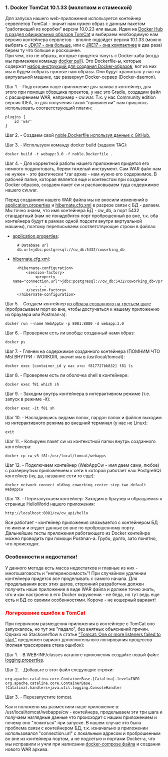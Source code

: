 ### 1. Docker TomCat 10.1.33 (молотком и стамеской)

Для запуска нашего web-приложения используется контейнер сервелетов TomCat - значит нам нужен образ с данным пакетом
"работающий из коробки" версии 10.0.23 или выше. Идем на [Docker Hub в раздел официальных образов TomCat](https://hub.docker.com/_/tomcat) и выбираем
необходимую нам версию контейнера сервлетов - вполне подойдет версия 10.1.33 (можно выбрать с [JDK17 - она больше](https://github.com/docker-library/tomcat/blob/master/10.1/jdk17/temurin-noble/Dockerfile), или с
[JRE17 - она компактнее](https://github.com/docker-library/tomcat/blob/master/10.1/jre17/temurin-noble/Dockerfile) в два раза) берем ту что больше и роскошнее.  
При чем, это не образы, которые придется тянуть с Docker хаба (когда мы применяем команду [docker pull](https://docs.docker.com/reference/cli/docker/image/pull/)). Это Dockerfile-ы,
которые содержат [набор инструкций для создания Docker-образов](https://docs.docker.com/reference/dockerfile/), вот из них мы и будем собрать нужные нам образы.
Они будут храниться у нас на виртуальной машине, где развернут Docker-сервер (Docker-daemon).

Шаг 1. - Подготовим наше приложение для залива в контейнер, для этого при помощи сборщика проектов, у нас это Gradle,
создадим файл с расширением WAR, например - cw.war. Т.к. у нас Community edition версия IDEA, то для получения такой
"привилегии" нам пришлось использовать соответствующий плагин:

    plugins {
        id 'war'
    }

Шаг 2. - Создаем свой [noble.Dockerfile используя данные с GitHub.](https://github.com/docker-library/tomcat/blob/master/10.1/jdk17/temurin-noble/Dockerfile)

Шаг 3. - Используем команду docker build (задаем TAG):

    docker build -t webapp:3.0 -f noble.Dockerfile .

Шаг 4. - Для корректной работы нашего приложения придется его немного подрихтовать, берем тяжелый инструмент. Сам WAR файл
нам не нужен - это фактически *.rar архив - нам нужно его содержимое. В рабочей папке, которая является еще и контекстом при
создании Docker образов, создаем пакет cw и распаковываем туда содержимое нашего cw.war.

Перед созданием нашего WAR файла мы не вносили изменений в [application.properties](https://github.com/JcoderPaul/Evolution_app_development/blob/master/StepThree/src/main/resources/application.properties) и [hibernate.cfg.xml](https://github.com/JcoderPaul/Evolution_app_development/blob/master/StepThree/src/main/resources/hibernate.cfg.xml) в разрезе связи с БД - делаем.
Мы точно знаем, что имя контейнера БД - cw_db, а порт 5432 стандартный (нам не понадобится порт проброшенный во вне, т.к. оба
контейнера будут в рамках одной подсети внутри виртуальной машины), поэтому переписываем соответствующие строки в файлах:
- [application.properties](https://github.com/JcoderPaul/Evolution_app_development/blob/master/StepThree/src/main/resources/application.properties):

        # Database url
        db.url=jdbc:postgresql://cw_db:5432/coworking_db

- [hibernate.cfg.xml](https://github.com/JcoderPaul/Evolution_app_development/blob/master/StepThree/src/main/resources/hibernate.cfg.xml):

        <hibernate-configuration>
            <session-factory>
                <property name="connection.url">jdbc:postgresql://cw_db:5432/coworking_db</property>
                . . .
            </session-factory>
        </hibernate-configuration>

Шаг 5. - Создаем контейнер [из образа созданного на третьем шаге](https://github.com/JcoderPaul/Evolution_app_development/blob/master/StepThree/docker-practice/docker-files/noble.Dockerfile) (пробрасываем порт во вне, чтобы достучаться к нашему
приложению из браузера или Postman-a):

    docker run --name WebAppCw -p 8081:8080 -d webapp:3.0

Шаг 6. - Проверяем есть ли вообще созданный нами образ:

    docker ps

Шаг 7. - Глянем на содержимое созданного контейнера (ПОМНИМ ЧТО МЫ ВНУТРИ - WORKDIR, значит мы в /usr/local/tomcat):

    docker exec [container_id у нас это: f817727bb832] f81 ls

Шаг 8. - Проверяем есть ли оболочка shell в контейнере:

    docker exec f81 which sh

Шаг 9. - Заходим внутрь контейнера в интерактивном режиме (т.е. запуск в режиме -it):

    docker exec -it f81 sh

Шаг 10. - Насладившись видами попок, пардон папок и файлов выходим из интерактивного режима во внешний терминал (у нас не Linux):

    exit

Шаг 11. - Копируем пакет cw из контекстной папки внутрь созданного контейнера:

    docker cp cw_v3 f81:/usr/local/tomcat/webapps

Шаг 12. - Подключаем контейнер (WebAppCw - имя даем сами, любое) с развернутым приложением к сети в которой работает наш
PostgreSQL контейнер (ну, да, название сети то еще):

    docker network connect oldboy_coworking_center_step_two_default WebAppCw

Шаг 13. - Перезапускаем контейнер. Заходим в браузер и обращаемся к странице HelloWorld нашего приложения:

    http://localhost:8081/cw/cw_api/hello

Все работает - контейнер приложения связывается с контейнером БД по имени и отдает данные во вне по проброшенному порту.
Дальнейшие тесты приложения работающего из Docker контейнра можно проводить при помощи Postman-a. Грубо, долго, зато понятно,
что происходит.

### Особенности и недостатки!

У данного метода есть масса недостатков и главные из них - многошаговость и "непереносимость"! При случайном удалении
контейнера придется все проделывать с самого начала. Для проделывания всех этих шагов, сторонний разработчик должен
получить наше приложение в виде WAR файла и должен точно знать, что и как настроено в его Docker окружении - не беда,
но тут ведь еще есть и БД со своими особенностями. Короче - не кошерный вариант!

### <span style="color: red"> Логирование ошибок в TomCat </span>

При первичном размещения приложения в контейнере с TomCat оно запускалось, но тут же "падало", без внятных объяснений причин.
Однако на Stackoverflow в статье ["Tomcat: One or more listeners failed to start"](https://stackoverflow.com/questions/48639816/tomcat-one-or-more-listeners-failed-to-start) предложен вариант дополнительного логирования процессов (полная трассировка стека ошибок):

Шаг 1. - В WEB-INF/classes каталоге приложения создайте новый файл: [logging.properties](https://github.com/JcoderPaul/Evolution_app_development/blob/master/StepThree/docker-practice/logging.properties).

Шаг 2. - Добавьте в этот файл следующие строки:

    org.apache.catalina.core.ContainerBase.[Catalina].level=INFO
    org.apache.catalina.core.ContainerBase.[Catalina].handlers=java.util.logging.ConsoleHandler

Шаг 3. - Перезапустите tomcat.

Как и положено мы разместили наше приложение в: /usr/local/tomcat/webapps/cw - контейнера, проделываем эти три шага и получаем
наглядные данные что происходит с нашим приложением и почему оно "ложиться" при запуске. В нашем случае это была проблема связи
с контейнером БД, т.к. изначально в приложении использовался "connection.url" с локальным адресом и проброшенным во вне из
контейнера портом, а не подсетью и портами Docker-a, что мы исправили и учли при написании [docker-compose файла](https://github.com/JcoderPaul/Evolution_app_development/blob/master/StepThree/docker-practice/docker-compose-file/docker-compose.yaml) и создании нового
WAR архива.